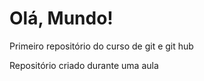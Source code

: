 # Olá, Mundo!
 Primeiro repositório do curso de git e git hub

 Repositório criado durante uma aula 
